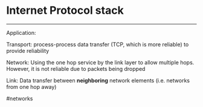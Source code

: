 # Internet Protocol stack
---
Application:

Transport: process-process data transfer (TCP, which is more reliable) to provide reliability

Network: Using the one hop service by the link layer to allow multiple hops. However, it is not reliable due to packets being dropped

Link: Data transfer between **neighboring** network elements (i.e. networks from one hop away)

#networks 